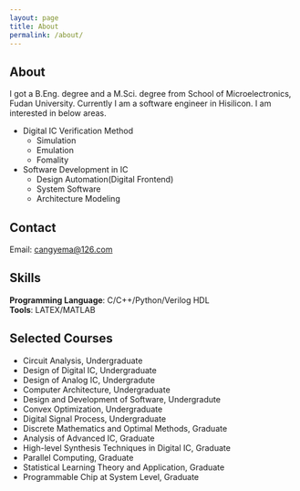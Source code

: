 ```yaml
---
layout: page
title: About
permalink: /about/
---
```

## About
I got a B.Eng. degree and a M.Sci. degree from School of Microelectronics, Fudan University. Currently I am a software engineer in Hisilicon. I am interested in below areas.
* Digital IC Verification Method
   - Simulation
   - Emulation 
   - Fomality
* Software Development in IC
   - Design Automation(Digital Frontend)
   - System Software
   - Architecture Modeling
   
## Contact
   Email: cangyema@126.com

## Skills
   **Programming Language**: C/C++/Python/Verilog HDL<br>
   **Tools**: LATEX/MATLAB<br>
   
## Selected Courses 
* Circuit Analysis, Undergraduate
* Design of Digital IC, Undergraduate
* Design of Analog IC, Undergradute
* Computer Architecture, Undergraduate
* Design and Development of Software, Undergradute
* Convex Optimization, Undergraduate
* Digital Signal Process, Undergraduate
* Discrete Mathematics and Optimal Methods, Graduate
* Analysis of Advanced IC, Graduate
* High-level Synthesis Techniques in Digital IC, Graduate
* Parallel Computing, Graduate
* Statistical Learning Theory and Application, Graduate
* Programmable Chip at System Level, Graduate
